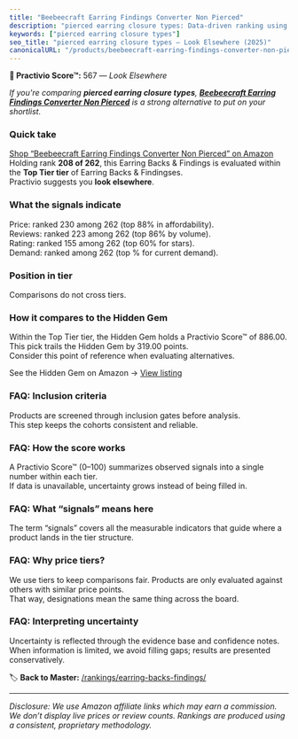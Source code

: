 ```yaml
---
title: "Beebeecraft Earring Findings Converter Non Pierced"
description: "pierced earring closure types: Data-driven ranking using the Practivio Score™. Positioned by quality, value, demand, findability, momentum."
keywords: ["pierced earring closure types"]
seo_title: "pierced earring closure types — Look Elsewhere (2025)"
canonicalURL: "/products/beebeecraft-earring-findings-converter-non-pierced-B0BPXQ66XD/"
---
```


**🚫 Practivio Score™:** 567 — _Look Elsewhere_


*If you're comparing **pierced earring closure types**, **[Beebeecraft Earring Findings Converter Non Pierced](https://www.amazon.com/dp/B0BPXQ66XD?tag=practivio-20)** is a strong alternative to put on your shortlist.*
### Quick take
[Shop “Beebeecraft Earring Findings Converter Non Pierced” on Amazon](https://www.amazon.com/dp/B0BPXQ66XD?tag=practivio-20)
Holding rank **208 of 262**, this Earring Backs & Findings is evaluated within the **Top Tier tier** of Earring Backs & Findingses.  
Practivio suggests you **look elsewhere**.

### What the signals indicate
Price: ranked 230 among 262 (top 88% in affordability).  
Reviews: ranked 223 among 262 (top 86% by volume).  
Rating: ranked 155 among 262 (top 60% for stars).  
Demand: ranked  among 262 (top % for current demand).

### Position in tier
Comparisons do not cross tiers.

### How it compares to the Hidden Gem
Within the Top Tier tier, the Hidden Gem holds a Practivio Score™ of 886.00.  
This pick trails the Hidden Gem by 319.00 points.  
Consider this point of reference when evaluating alternatives.  

See the Hidden Gem on Amazon → [View listing](https://www.amazon.com/dp/B07N1PQR8D?tag=practivio-20)

### FAQ: Inclusion criteria
Products are screened through inclusion gates before analysis.  
This step keeps the cohorts consistent and reliable.

### FAQ: How the score works
A Practivio Score™ (0–100) summarizes observed signals into a single number within each tier.  
If data is unavailable, uncertainty grows instead of being filled in.

### FAQ: What “signals” means here
The term “signals” covers all the measurable indicators that guide where a product lands in the tier structure.

### FAQ: Why price tiers?
We use tiers to keep comparisons fair. Products are only evaluated against others with similar price points.  
That way, designations mean the same thing across the board.

### FAQ: Interpreting uncertainty
Uncertainty is reflected through the evidence base and confidence notes.  
When information is limited, we avoid filling gaps; results are presented conservatively.


🏷️ **Back to Master:** [/rankings/earring-backs-findings/](/rankings/earring-backs-findings/)

---
_Disclosure: We use Amazon affiliate links which may earn a commission. We don’t display live prices or review counts. Rankings are produced using a consistent, proprietary methodology._
